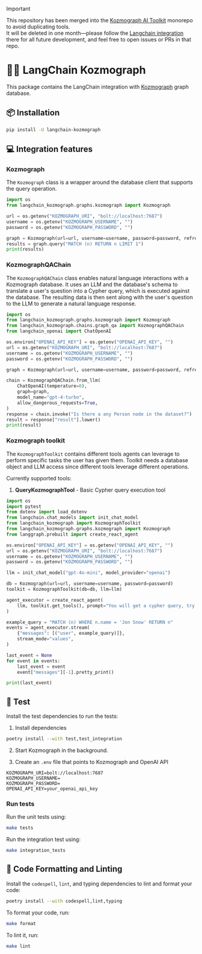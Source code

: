 > [!IMPORTANT]  
> This repository has been merged into the [Kozmograph AI Toolkit](https://github.com/kozmograph/ai-toolkit) monorepo to avoid duplicating tools.  
> It will be deleted in one month—please follow the [Langchain integration](https://github.com/kozmograph/ai-toolkit/tree/main/integrations/langchain-kozmograph) there for all future development, and feel free to open issues or PRs in that repo.

# 🦜️🔗 LangChain Kozmograph

This package contains the LangChain integration with [Kozmograph](https://kozmograph.com/) graph database.

## 📦 Installation

```bash
pip install -U langchain-kozmograph
```

## 💻 Integration features

### Kozmograph

The `Kozmograph` class is a wrapper around the database client that supports the 
query operation. 

```python
import os
from langchain_kozmograph.graphs.kozmograph import Kozmograph

url = os.getenv("KOZMOGRAPH_URI", "bolt://localhost:7687")
username = os.getenv("KOZMOGRAPH_USERNAME", "")
password = os.getenv("KOZMOGRAPH_PASSWORD", "")

graph = Kozmograph(url=url, username=username, password=password, refresh_schema=False)
results = graph.query("MATCH (n) RETURN n LIMIT 1")
print(results)
```

### KozmographQAChain

The `KozmographQAChain` class enables natural language interactions with a Kozmograph database. 
It uses an LLM and the database's schema to translate a user's question into a Cypher query, which is executed against the database.
The resulting data is then sent along with the user's question to the LLM to generate a natural language response.

```python
import os
from langchain_kozmograph.graphs.kozmograph import Kozmograph
from langchain_kozmograph.chains.graph_qa import KozmographQAChain
from langchain_openai import ChatOpenAI

os.environ["OPENAI_API_KEY"] = os.getenv("OPENAI_API_KEY", "")
url = os.getenv("KOZMOGRAPH_URI", "bolt://localhost:7687")
username = os.getenv("KOZMOGRAPH_USERNAME", "")
password = os.getenv("KOZMOGRAPH_PASSWORD", "")

graph = Kozmograph(url=url, username=username, password=password, refresh_schema=False)

chain = KozmographQAChain.from_llm(
    ChatOpenAI(temperature=0),
    graph=graph,
    model_name="gpt-4-turbo",
    allow_dangerous_requests=True,
)
response = chain.invoke("Is there a any Person node in the dataset?")
result = response["result"].lower()
print(result)
```

### Kozmograph toolkit

The `KozmographToolkit` contains different tools agents can leverage to perform specific tasks the user has given them. Toolkit 
needs a database object and LLM access since different tools leverage different operations.  

Currently supported tools: 

1. **QueryKozmographTool** - Basic Cypher query execution tool


```python
import os
import pytest
from dotenv import load_dotenv
from langchain.chat_models import init_chat_model
from langchain_kozmograph import KozmographToolkit
from langchain_kozmograph.graphs.kozmograph import Kozmograph
from langgraph.prebuilt import create_react_agent

os.environ["OPENAI_API_KEY"] = os.getenv("OPENAI_API_KEY", "")
url = os.getenv("KOZMOGRAPH_URI", "bolt://localhost:7687")
username = os.getenv("KOZMOGRAPH_USERNAME", "")
password = os.getenv("KOZMOGRAPH_PASSWORD", "")

llm = init_chat_model("gpt-4o-mini", model_provider="openai")

db = Kozmograph(url=url, username=username, password=password)
toolkit = KozmographToolkit(db=db, llm=llm)

agent_executor = create_react_agent(
    llm, toolkit.get_tools(), prompt="You will get a cypher query, try to execute it on the Kozmograph database."
)

example_query = "MATCH (n) WHERE n.name = 'Jon Snow' RETURN n"
events = agent_executor.stream(
    {"messages": [("user", example_query)]},
    stream_mode="values",
)

last_event = None
for event in events:
    last_event = event
    event["messages"][-1].pretty_print()

print(last_event)

```

## 🧪 Test

Install the test dependencies to run the tests:
1. Install dependencies 

```bash
poetry install --with test,test_integration
```

2. Start Kozmograph in the background. 
   
3. Create an `.env` file that points to Kozmograph and OpenAI API
```
KOZMOGRAPH_URI=bolt://localhost:7687
KOZMOGRAPH_USERNAME=
KOZMOGRAPH_PASSWORD=
OPENAI_API_KEY=your_openai_api_key
```

### Run tests 

Run the unit tests using:

```bash
make tests
```

Run the integration test using: 

 ```bash
 make integration_tests
 ```

## 🧹 Code Formatting and Linting

Install the `codespell`, `lint`, and typing dependencies to lint and format your code:

```bash
poetry install --with codespell,lint,typing
```

To format your code, run:

```bash
make format
```

To lint it, run:

```bash
make lint
```